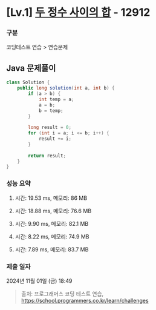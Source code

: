# [Lv.1] [두 정수 사이의 합](https://school.programmers.co.kr/learn/courses/30/lessons/12912?language=java) - 12912 

### 구분

코딩테스트 연습 > 연습문제

## Java 문제풀이

```java
class Solution {
    public long solution(int a, int b) {
        if (a > b) {
            int temp = a;
            a = b;
            b = temp;
        }
        
        long result = 0;
        for (int i = a; i <= b; i++) {
            result += i;
        }
        
        return result;
    }
}
```

### 성능 요약

1. 시간: 19.53 ms, 메모리: 86 MB

2. 시간: 18.88 ms, 메모리: 76.6 MB
3. 시간: 9.90 ms, 메모리: 82.1 MB
4. 시간: 8.22 ms, 메모리: 74.9 MB
5. 시간: 7.89 ms, 메모리: 83.7 MB

### 제출 일자

2024년 11월 01일 (금) 18:49

> 출처: 프로그래머스 코딩 테스트 연습, https://school.programmers.co.kr/learn/challenges